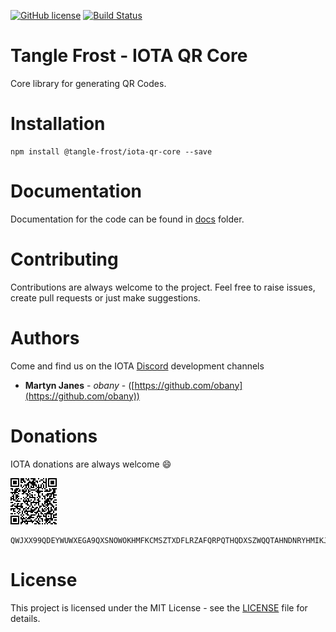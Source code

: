 [![GitHub license](https://img.shields.io/badge/license-MIT-blue.svg)](https://raw.githubusercontent.com/tangle-frost/iota-qr-core/master/LICENSE) [![Build Status](https://travis-ci.org/tangle-frost/iota-qr-core.svg?branch=master)](https://travis-ci.org/tangle-frost/iota-qr-core) 

# Tangle Frost - IOTA QR Core

Core library for generating QR Codes.

# Installation

```shell
npm install @tangle-frost/iota-qr-core --save
```

# Documentation

Documentation for the code can be found in [docs](https://github.com/tangle-frost/iota-qr-core/blob/master/docs/README.md) folder.

# Contributing

Contributions are always welcome to the project. Feel free to raise issues, create pull requests or just make suggestions.

# Authors

Come and find us on the IOTA [Discord](https://discordapp.com/invite/fNGZXvh) development channels

* **Martyn Janes** - *obany* - ([https://github.com/obany](https://github.com/obany))

# Donations

IOTA donations are always welcome :smile:

![QR Code for Trinity](https://raw.githubusercontent.com/tangle-frost/iota-qr-core/master/donation.png)

```shell
QWJXX99QDEYWUWXEGA9QXSNOWOKHMFKCMSZTXDFLRZAFQRPQTHQDXSZWQQTAHNDNRYHMIKJYWQLKTFHBWSAOJDHAMB
```

# License

This project is licensed under the MIT License - see the [LICENSE](https://github.com/tangle-frost/iota-qr-core/blob/master/LICENSE) file for details.
